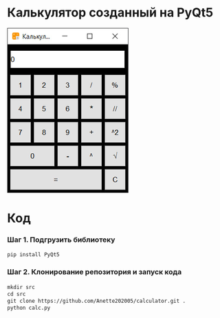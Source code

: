 # Калькулятор созданный на PyQt5
![Интерфейс калькулятора](https://github.com/Anette202005/calculator/blob/master/static/img/calc.png?raw=true)
# Код
### Шаг 1. Подгрузить библиотеку
```
pip install PyQt5
```
### Шаг 2. Клонирование репозитория и запуск кода
```
mkdir src
cd src
git clone https://github.com/Anette202005/calculator.git .
python calc.py
```
